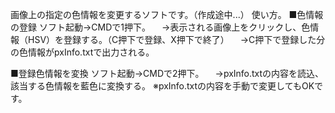 画像上の指定の色情報を変更するソフトです。（作成途中...）
使い方。
■色情報の登録
ソフト起動→CMDで1押下。
　→表示される画像上をクリックし、色情報（HSV）を登録する。（C押下で登録、X押下で終了）
　→C押下で登録した分の色情報がpxInfo.txtで出力される。

■登録色情報を変換
ソフト起動→CMDで2押下。
　→pxInfo.txtの内容を読込、該当する色情報を藍色に変換する。
  ※pxInfo.txtの内容を手動で変更してもOKです。
